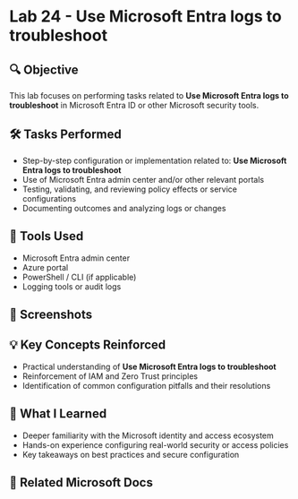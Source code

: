 # Lab 24 - Use Microsoft Entra logs to troubleshoot

## 🔍 Objective
This lab focuses on performing tasks related to **Use Microsoft Entra logs to troubleshoot** in Microsoft Entra ID or other Microsoft security tools.

## 🛠️ Tasks Performed
- Step-by-step configuration or implementation related to: **Use Microsoft Entra logs to troubleshoot**
- Use of Microsoft Entra admin center and/or other relevant portals
- Testing, validating, and reviewing policy effects or service configurations
- Documenting outcomes and analyzing logs or changes

## 🧪 Tools Used
- Microsoft Entra admin center
- Azure portal
- PowerShell / CLI (if applicable)
- Logging tools or audit logs

## 📸 Screenshots
## 💡 Key Concepts Reinforced
- Practical understanding of **Use Microsoft Entra logs to troubleshoot**
- Reinforcement of IAM and Zero Trust principles
- Identification of common configuration pitfalls and their resolutions

## 🧠 What I Learned
- Deeper familiarity with the Microsoft identity and access ecosystem
- Hands-on experience configuring real-world security or access policies
- Key takeaways on best practices and secure configuration

## 🔗 Related Microsoft Docs
